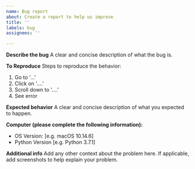 ```yaml
---
name: Bug report
about: Create a report to help us improve
title: ''
labels: bug
assignees: ''

---
```


**Describe the bug**
A clear and concise description of what the bug is.

**To Reproduce**
Steps to reproduce the behavior:
1. Go to '...'
2. Click on '....'
3. Scroll down to '....'
4. See error

**Expected behavior**
A clear and concise description of what you expected to happen.

**Computer (please complete the following information):**
 - OS Version: [e.g. macOS 10.14.6]
 - Python Version [e.g. Python 3.7.1]

**Additional info**
Add any other context about the problem here.
If applicable, add screenshots to help explain your problem.
